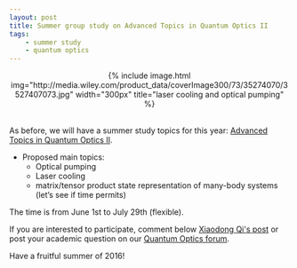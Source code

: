 ```yaml
---
layout: post
title: Summer group study on Advanced Topics in Quantum Optics II
tags:
    - summer study
    - quantum optics
---
```

<center>{% include image.html img="http://media.wiley.com/product_data/coverImage300/73/35274070/3527407073.jpg" width="300px" title="laser cooling and optical pumping" %}</center>
<br>

As before, we will have a summer study topics for this year:
[Advanced Topics in Quantum Optics II](http://i2000s.github.io/2016/05/26/2016-summer-study-on-quantum-optics-II.html).

* Proposed main topics:
    * Optical pumping
    * Laser cooling
    * matrix/tensor product state representation of many-body systems (let’s see if time permits)

The time is from June 1st to July 29th (flexible).

If you are interested to participate, comment below [Xiaodong Qi's post](http://i2000s.github.io/2016/05/26/2016-summer-study-on-quantum-optics-II.html) or post your academic question on our [Quantum Optics forum](https://disqus.com/home/channel/quantumoptics).

Have a fruitful summer of 2016!

